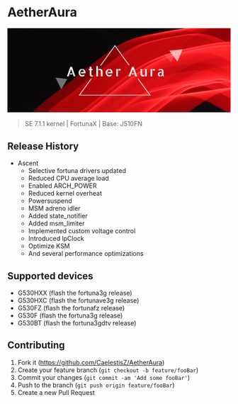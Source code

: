 # AetherAura

![AetherAura Logo](/info/logo.png)

> SE 7.1.1 kernel | FortunaX | Base: J510FN

## Release History

 - Ascent
     - Selective fortuna drivers updated
     - Reduced CPU average load
     - Enabled ARCH_POWER
     - Reduced kernel overheat
     - Powersuspend
     - MSM adreno idler
     - Added state_notifier
     - Added msm_limiter
     - Implemented custom voltage control
     - Introduced lpClock
     - Optimize KSM
     - And several performance optimizations

## Supported devices

 - G530HXX (flash the fortuna3g release)
 - G530HXC (flash the fortunave3g release)
 - G530FZ (flash the fortunafz release)
 - G530F (flash the fortuna3g release)
 - G530BT (flash the fortuna3gdtv release)
 
## Contributing

1. Fork it (<https://github.com/CaelestisZ/AetherAura>)
2. Create your feature branch (`git checkout -b feature/fooBar`)
3. Commit your changes (`git commit -am 'Add some fooBar'`)
4. Push to the branch (`git push origin feature/fooBar`)
5. Create a new Pull Request
